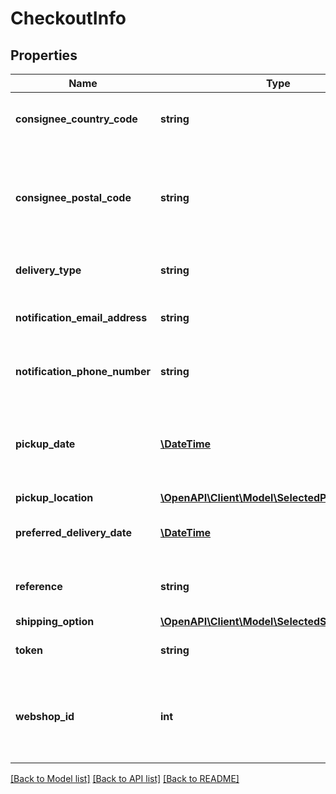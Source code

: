 # CheckoutInfo

## Properties
Name | Type | Description | Notes
------------ | ------------- | ------------- | -------------
**consignee_country_code** | **string** | The [ISO 3166-2](https://en.wikipedia.org/wiki/ISO_3166-2) code for the country the shipment is being sent to. | [optional] 
**consignee_postal_code** | **string** | The postal code of the address the shipment is being sent to. The code is used to get a more precise list of available shipping options. | [optional] 
**delivery_type** | **string** | A code used to filter the returned shipping option for display. | [optional] 
**notification_email_address** | **string** | The email address that track-and-trace status updates have to be sent to. | [optional] 
**notification_phone_number** | **string** | The SMS number that track-and-trace status updates have to be sent to. | [optional] 
**pickup_date** | [**\DateTime**](\DateTime.md) | The date on which a shipment has to be picked up from a warehouse by a carrier in order to meet the preferred delivery date. | [optional] 
**pickup_location** | [**\OpenAPI\Client\Model\SelectedPickupLocation**](SelectedPickupLocation.md) |  | [optional] 
**preferred_delivery_date** | [**\DateTime**](\DateTime.md) | The day of the week on which customers want their order delivered. | [optional] 
**reference** | **string** | Your reference for the checkout session whose details you have retrieved. | [optional] 
**shipping_option** | [**\OpenAPI\Client\Model\SelectedShippingOption**](SelectedShippingOption.md) |  | [optional] 
**token** | **string** | The access token returned by the &#x60;token&#x60; endpoint. | [optional] 
**webshop_id** | **int** | Paazl&#39;s internal code for your webshop. You will find this in your Paazl web app account under *Settings&gt;Account&gt;My account&gt;Webshop ID*. | [optional] 

[[Back to Model list]](../README.md#documentation-for-models) [[Back to API list]](../README.md#documentation-for-api-endpoints) [[Back to README]](../README.md)


